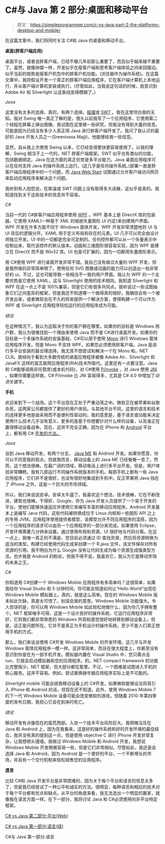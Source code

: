 # C#与 Java 第 2 部分:桌面和移动平台

> 原文：<https://simpleprogrammer.com/c-vs-java-part-2-the-platforms-desktop-and-mobile/>

在这篇文章中，我们将同时关注 C#和 Java 的桌面和移动平台。

**桌面(胖客户端应用)**

桌面平台，或者说胖客户端，已经不像几年前那么重要了，而且似乎越来越不重要了。虽然，就像钟摆一样，开发似乎在瘦客户端和思考客户端体验之间来回摆动。似乎当前的趋势是瘦客户机包中的胖客户机功能。(浏览器作为操作系统)。在这篇文章中，我将假设开发一个真正的胖客户端应用程序，它在客户端计算机上本地运行，并从客户端计算机安装或执行。(尽管如此，当我说这句话的时候，我意识到 Adobe Air 和 Silverlight 让这条线变得模糊了。)

*Java*

这里没有太多的选择。真的，有两个选择。[摇摆](http://en.wikipedia.org/wiki/Swing_(Java))或 [SWT](http://www.eclipse.org/swt/) 。我在这里坦白我的无知。我对 Swing 唯一真正了解的是，很久以前我写了一个应用程序，它使用第二个线程在屏幕上弹出图像。我试图在这里做一些研究，但我没有得到大量的信息。可能是因为已经没有多少人真正用 Java 进行胖客户端开发了。我问了我认识的最好的 Java 开发人员之一(Sreenivasa Majji)，他能够给我一些信息。

显然，自从我上次使用 Swing 以来，它已经变得更快更容易使用了。以我的理解，Swing 相当于上一代的。NET 胖客户端框架。SWT 似乎也有类似的功能，包括数据绑定。Java 在这方面的真正优势是多平台能力。Java 桌面应用程序可以在任何支持 Java 的操作系统上运行。(这几乎是任何操作系统。)部署一直是胖客户端应用程序中的一个问题，而 [Java Web Start](http://java.sun.com/developer/technicalArticles/Programming/jnlp/) 试图通过允许客户端访问网页来启动应用程序来解决这个问题。

我听到有人抱怨说，在斯温或 SWT 问题上没有取得多大进展，这似乎是真的。我知道找到关于这些技术的信息并不容易。

*C#*

当前一代的 C#胖客户端应用程序使用 [WPF](http://en.wikipedia.org/wiki/Windows_Presentation_Foundation) 。WPF 基本上是 DirectX 库的包装器，它使用 XAML(一种基于 XML 的缩放矢量图形 UI 约定)来创建用户界面。WPF 开发在许多方面不同于 Windows 窗体开发。WPF 开发非常清楚地将 UI 与 UI 背后的逻辑分开。XAML 用于定义布局和存在的元素。UI 几乎可以完全由设计师独立开发。UI 中的一切都是完全可定制的，任何控件都可以从一个矢量表示中绘制出来，取代该控件的默认版本。动画和三维图形很容易实现，因为 WPF 是建立在 DirectX 而不是 Win32 库。UI 也是可扩展的，因为一切都用矢量图形表示。

用 C#使用 WPF 进行桌面开发非常不错。我自己没有做过大量的 WPF 开发，但是我所做的非常简单明了。使用任何 SVG 图像或动画的能力可以创造出一些非常好的 ui。不过，这也可能导致一些相当不一致的用户界面。我认为 WPF 的一个主要优势是它使用 XAML，这与 Silverlight 使用的技术相同。我知道 Silverlight 和 WPF 在这一点上不是 100%兼容，但是它们有很多共同点。我听说过一些试图抽象它们之间差异的框架，但是我还不知道哪一个做得真的很好。我确信会有一个被开发出来，或者微软会在不久的将来提供一个解决方案，使得构建一个可以作为 WPF 或 Silverlight 应用程序轻松运行的应用程序成为可能。

*结论*

在这种情况下，我认为这取决于你的客户群在哪里。如果你的目标是 Windows 用户群，我认为很难找到一个理由来使用 Java 而不是 C#进行桌面开发。如果你的目标是一个多操作系统的安装基础，C#可以用于使用 [Mono](http://www.mono-project.com/WinForms) 进行 Windows 窗体应用程序开发，但是 Mono 不支持 WPF。如果您必须使用胖客户端，Java 是进行多平台安装的最合理选择。我尤其不想尝试和解决一个在 Mono 和。NET CLR。我倾向于看到大多数传统的桌面应用程序被像 Adobe Air、Silverlight 和 JavaFX 这样的富互联网应用程序(RIA)技术所取代。这里还有一点要注意。Java 和 C#能够调用非托管库(或本机代码)，对 C#使用 [P/invoke](http://en.wikipedia.org/wiki/Platform_Invocation_Services) ，对 Java 使用 [JNI](http://en.wikipedia.org/wiki/Java_Native_Interface) 。如果你需要这样做，C# P/invoke 比 JNI 容易得多，尤其是 C# 4.0 中增加了*动态*关键字。

**手机**

欢迎来到下一个战场。这个平台现在正处于严重动荡之中。微软正在被苹果和谷歌杀死，这两家公司都提供了更好的用户体验。与其他平台不同，这里的语言和技术的选择更多地是由采用而不是便利性驱动的。我的意思是，基于语言或功能来决定使用什么技术几乎没有意义，更多的是基于你想要针对什么样的设备，以及谁正在赢得移动设备战争。现在，这并不完全正确，因为在 iPhone 和 [Android](http://stackoverflow.com/questions/1443690/is-there-a-way-to-develop-c-net-on-android-devices) 平台上，都有用 C# [开发的方法。](http://arstechnica.com/open-source/news/2009/01/open-source-mono-framework-brings-c-to-iphone-and-wii.ars)

*Java*

谈到 Java 移动开发，有两个分支， [Java ME](http://java.sun.com/javame/index.jsp) 和 Android 开发。如果你愿意，你可以不同意我的观点，但就我而言，移动设备上的 Java ME 已经奄奄一息了。然而，这个想法很棒。在最广阔的领域，移动电话上进行多平台开发。但是，用户体验非常糟糕。我有几部运行不同操作系统版本的手机，每部手机上都有一些 Java 应用程序，它们并不是很好，也没有很好地集成到手机中。反正苹果把 Java 挡在了 iPhone 之外，这是一个巨大的市场领域。

所以，我们来说说安卓。安卓太牛逼了。我喜欢这个想法，技术很棒，它在不断改进，建筑也很棒。干得好，Google，你为 Java 开发人员提供了一个易于开发的平台，使他们能够快速适应并使用它来编写丰富的移动应用程序。Android 开发基本上是编写 Java 代码，这些代码被转换成位于 Linux 内核和一些图形 API 之上的专用 JVM。应用程序使用提供者模型，该模型允许不同应用程序的混搭，因为一个应用程序的请求可以由另一个应用程序的一部分来完成。如果使用 Eclipse，开发环境需要几分钟来设置。通过使用布局和资源，UI 很好地与代码分离。在这一点上，我唯一真正的不满是，您目前必须通过 ID 查找资源，然后将资源转换为适当的类型。构建已经使用代码生成来创建一个 R.java 文件，该文件保存对所有资源的引用。我不明白为什么 Google 没有让代码生成为每个资源生成强类型方法。也许我是 Android 的粉丝，但我不得不说，我喜欢它，我认为它是移动市场的未来之王。

*C#*

你知道用 C#创建一个 Windows Mobile 应用程序有多简单吗？这很简单，如果我给你 Visual Studio 和 5 分钟时间，你可能会知道如何让“Hello World”出现在 Windows Mobile 模拟器上。真的，就是这么简单。现在的 Windows Mobile 版本如此欠缺，真是太可惜了。别误会我的意思。Windows Mobile 功能强大。令人惊讶的是，你可以用 Windows Mobile 如此轻松地做什么，因为你几乎拥有整个。NET 框架唾手可得。这是一个设计良好的操作系统，它运行应用程序非常好，它将我们都非常熟悉的 Windows 外观和感觉很好地转移到移动设备上。但是，这正是问题所在。它并不是真正为手机设计的操作系统。至少不是人们真正想用手机的方式。

那么，我们来谈谈使用 C#开发 Windows Mobile 的开发环境。这几乎与开发 Windows 窗体应用程序一模一样。这非常简单，而且在很大程度上，你甚至没有意识到你是在为一部手机开发。模拟器内置在 Visual Studio 中，您只需点击 run，它就会启动模拟器和您的应用程序。的。NET compact framework 的功能比完整版少。NET 框架，但大部分都在那里。不过，一个困难是试图进入手机的核心服务。这并不容易。例如，尝试替换拨号器应用程序实际上是不可能的。

Silverlight mobile 可能会拯救移动设备上的 C#开发，如果微软能够设法将其引入 iPhone 和 Android 的话，但现在还不知道。此外，使用 Windows Mobile 7 的下一代 Windows Mobile 设备可能会改变微软的游戏，但随着 2010 年第四季度的发布日期，我担心它会在到来时死亡。

*结论*

移动开发有点像现在的蛮荒西部。入驻一个技术平台风险巨大。我把赌注压在 Java 和 Android 上，因为在我看来，这是好的操作系统和好的开发环境的最佳结合。我并没有真的提到这一点，但是使用 objective C 进行 iPhone 开发非常复杂，让我想把头撞墙。我做过 Windows Mobile 和 Android 开发，我想说 Windows Mobile 开发稍微容易一些，但是它们非常相似。尽管如此，我还是会选择 Java 和 Android，因为 Android 是一个更好的平台，一个不断增长的市场，并且有一个交付机制来轻松销售您的应用程序。

**遗言**

比较 C#和 Java 开发平台是非常困难的，因为关于每个平台和语言的信息太多了，但是我已经尝试了一种公平和诚实的方法。很明显，每种语言和相应的技术对于每个平台都有优点和缺点。从平台的角度来看，我无法选出一个明显的赢家，就像我在语言方面一样。在下一部分，我将讨论 Java 和 C#必须使用的非平台特定框架。

[C# vs Java 第二部分:平台(Web)](https://simpleprogrammer.com/2010/02/04/c-vs-java-part-2-the-platforms-web/)

[C# vs Java 第一部分:语言(续)](https://simpleprogrammer.com/2010/02/02/c-vs-java-part-1-the-languages-continued/)

C#与 Java 第一部分:语言